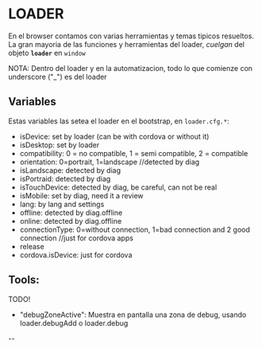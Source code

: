 # LOADER

En el browser contamos con varias herramientas y temas tipicos resueltos. La gran mayoria de las funciones y herramientas del loader, _cuelgan_ del objeto **`loader`** en `window`

NOTA: Dentro del loader y en la automatizacion, todo lo que comienze con underscore ("_") es del loader

## Variables

Estas variables las setea el loader en el bootstrap, en `loader.cfg.*`:

* isDevice: set by loader (can be with cordova or without it)
* isDesktop: set by loader
* compatibility: 0 = no compatible, 1 = semi compatible, 2 = compatible
* orientation: 0=portrait, 1=landscape //detected by diag
* isLandscape: detected by diag
* isPortraid: detected by diag
* isTouchDevice: detected by diag, be careful, can not be real
* isMobile: set by diag, need it a review
* lang: by lang and settings
* offline: detected by diag.offline
* online: detected by diag.offline
* connectionType: 0=without connection, 1=bad connection and 2 good connection //just for cordova apps
* release
* cordova.isDevice: just for cordova



## Tools:

TODO!



* "debugZoneActive": Muestra en pantalla una zona de debug, usando loader.debugAdd o loader.debug

--